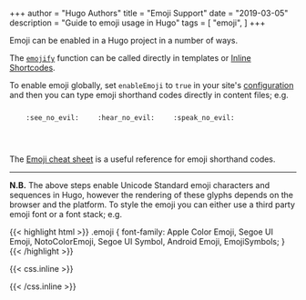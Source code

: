 +++
author = "Hugo Authors"
title = "Emoji Support"
date = "2019-03-05"
description = "Guide to emoji usage in Hugo"
tags = [
    "emoji",
]
+++

Emoji can be enabled in a Hugo project in a number of ways.

<!--more-->

The [`emojify`](https://gohugo.io/functions/emojify/) function can be called
directly in templates or
[Inline Shortcodes](https://gohugo.io/templates/shortcode-templates/#inline-shortcodes).

To enable emoji globally, set `enableEmoji` to `true` in your site's
[configuration](https://gohugo.io/getting-started/configuration/) and then you
can type emoji shorthand codes directly in content files; e.g.

<p><span class="nowrap"><span class="emojify">🙈</span> <code>:see_no_evil:</code></span>  <span class="nowrap"><span class="emojify">🙉</span> <code>:hear_no_evil:</code></span>  <span class="nowrap"><span class="emojify">🙊</span> <code>:speak_no_evil:</code></span></p>
<br>

The [Emoji cheat sheet](http://www.emoji-cheat-sheet.com/) is a useful reference
for emoji shorthand codes.

---

**N.B.** The above steps enable Unicode Standard emoji characters and sequences
in Hugo, however the rendering of these glyphs depends on the browser and the
platform. To style the emoji you can either use a third party emoji font or a
font stack; e.g.

{{< highlight html >}} .emoji { font-family: Apple Color Emoji, Segoe UI Emoji,
NotoColorEmoji, Segoe UI Symbol, Android Emoji, EmojiSymbols; }
{{< /highlight >}}

{{< css.inline >}}

<style>
.emojify {
	font-family: Apple Color Emoji, Segoe UI Emoji, NotoColorEmoji, Segoe UI Symbol, Android Emoji, EmojiSymbols;
	font-size: 2rem;
	vertical-align: middle;
}
@media screen and (max-width:650px) {
  .nowrap {
    display: block;
    margin: 25px 0;
  }
}
</style>

{{< /css.inline >}}
